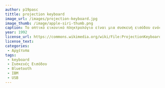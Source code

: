 ```yaml
---
author: p19pasc     
tittle: projection keyboard 
image_url: /images/projection-keyboard.jpg
image_thumb: /image/apple-siri-thumb.png 
caption: Το οπτικό εικονικό πληκτρολόγιο είναι μια συσκευή εισόδου ενός υπολογιστή που προβάλλεται σε μια επιφάνεια. Οι εντολές εισόδου του πληκτρολογίου ανιχνεύονται από τις   κινήσεις των χεριών και των δακτύλων. Δημιουργήθηκε από μηχανικούς της IBM το 1992 και συνδέεται με συσκευές που διαθέτουν Bluetooth ή θύρα usb καθώς και από συσκευές smartphone, tablet, mini-PC που διαθέτουν λειτουργικό σύστημα Android, iOS ή Windows. 
year: 1992
license_url: https://commons.wikimedia.org/wiki/File:ProjectionKeyboard_2.jpg
license_text: 
categories: 
 - Αρχέτυπα
tags:
 - keyboard 
 - Συσκευές Εισόδου
 - Bluetooth
 - IBM
 - USB
---
```

